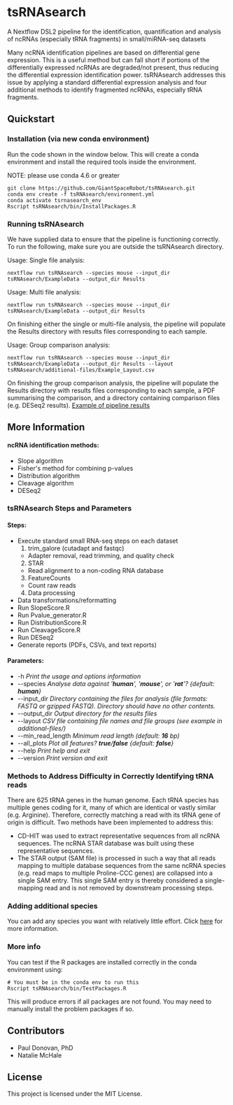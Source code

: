 # tsRNAsearch

A Nextflow DSL2 pipeline for the identification, quantification and analysis of ncRNAs (especially tRNA fragments) in small/miRNA-seq datasets

Many ncRNA identification pipelines are based on differential gene expression. This is a useful method but can fall short if portions of the differentially expressed ncRNAs are degraded/not present, thus reducing the differential expression identification power. tsRNAsearch addresses this issue by applying a standard differential expression analysis and four additional methods to identify fragmented ncRNAs, especially tRNA fragments.

## Quickstart
### Installation (via new conda environment)
Run the code shown in the window below. This will create a conda environment and install the required tools inside the environment. 

NOTE: please use conda 4.6 or greater

```
git clone https://github.com/GiantSpaceRobot/tsRNAsearch.git
conda env create -f tsRNAsearch/environment.yml
conda activate tsrnasearch_env
Rscript tsRNAsearch/bin/InstallPackages.R
```

### Running tsRNAsearch
We have supplied data to ensure that the pipeline is functioning correctly.
To run the following, make sure you are outside the tsRNAsearch directory.

Usage: Single file analysis:
```
nextflow run tsRNAsearch --species mouse --input_dir tsRNAsearch/ExampleData --output_dir Results
```

Usage: Multi file analysis:
```
nextflow run tsRNAsearch --species mouse --input_dir tsRNAsearch/ExampleData --output_dir Results
```
On finishing either the single or multi-file analysis, the pipeline will populate the Results directory with results files corresponding to each sample.

Usage: Group comparison analysis:
```
nextflow run tsRNAsearch --species mouse --input_dir tsRNAsearch/ExampleData --output_dir Results --layout tsRNAsearch/additional-files/Example_Layout.csv
```
On finishing the group comparison analysis, the pipeline will populate the Results directory with results files corresponding to each sample, a PDF summarising the comparison, and a directory containing comparison files (e.g. DESeq2 results). [Example of pipeline results](https://giantspacerobot.github.io/tsRNAsearch_ExampleOutput/)

## More Information
#### ncRNA identification methods:
* Slope algorithm
* Fisher's method for combining p-values
* Distribution algorithm
* Cleavage algorithm
* DESeq2

### tsRNAsearch Steps and Parameters 
#### Steps:
* Execute standard small RNA-seq steps on each dataset
  1. trim\_galore (cutadapt and fastqc) 
    * Adapter removal, read trimming, and quality check
  2. STAR
    * Read alignment to a non-coding RNA database
  3. FeatureCounts
    * Count raw reads
  4. Data processing
* Data transformations/reformatting
* Run SlopeScore.R
* Run Pvalue_generator.R
* Run DistributionScore.R
* Run CleavageScore.R
* Run DESeq2
* Generate reports (PDFs, CSVs, and text reports)
#### Parameters:
* -h *Print the usage and options information*
* --species *Analyse data against '__human__', '__mouse__', or '__rat__'? {default: __human__}*
* --input_dir *Directory containing the files for analysis (file formats: FASTQ or gzipped FASTQ). Directory should have no other contents.*
* --output_dir *Output directory for the results files*
* --layout *CSV file containing file names and file groups (see example in additional-files/)*
* --min_read_length *Minimum read length (default: __16__ bp)*
* --all_plots *Plot all features? __true__/__false__ {default: __false__}*
* --help *Print help and exit*
* --version *Print version and exit*

### Methods to Address Difficulty in Correctly Identifying tRNA reads
There are 625 tRNA genes in the human genome. Each tRNA species has multiple genes coding for it, many of which are identical or vastly similar (e.g. Arginine). Therefore, correctly matching a read with its tRNA gene of origin is difficult. Two methods have been implemented to address this:
* CD-HIT was used to extract representative sequences from all ncRNA sequences. The ncRNA STAR database was built using these representative sequences.
* The STAR output (SAM file) is processed in such a way that all reads mapping to multiple database sequences from the same ncRNA species (e.g. read maps to multiple Proline-CCC genes) are collapsed into a single SAM entry. This single SAM entry is thereby considered a single-mapping read and is not removed by downstream processing steps.

### Adding additional species
You can add any species you want with relatively little effort. Click [here](https://github.com/GiantSpaceRobot/tsRNAsearch_add-new-species) for more information.

### More info
You can test if the R packages are installed correctly in the conda environment using:
```
# You must be in the conda env to run this
Rscript tsRNAsearch/bin/TestPackages.R
```
This will produce errors if all packages are not found. You may need to manually install the problem packages if so.

## Contributors
* Paul Donovan, PhD
* Natalie McHale

## License
This project is licensed under the MIT License.

